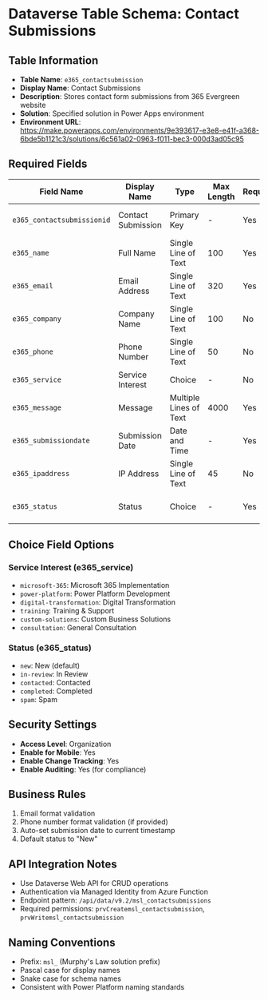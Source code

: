 # Dataverse Table Schema: Contact Submissions

## Table Information
- **Table Name**: `e365_contactsubmission`
- **Display Name**: Contact Submissions
- **Description**: Stores contact form submissions from 365 Evergreen website
- **Solution**: Specified solution in Power Apps environment
- **Environment URL**: https://make.powerapps.com/environments/9e393617-e3e8-e41f-a368-6bde5b1121c3/solutions/6c561a02-0963-f011-bec3-000d3ad05c95

## Required Fields

| Field Name | Display Name | Type | Max Length | Required | Description |
|------------|--------------|------|------------|----------|-------------|
| `e365_contactsubmissionid` | Contact Submission | Primary Key | - | Yes | System-generated unique identifier |
| `e365_name` | Full Name | Single Line of Text | 100 | Yes | Contact's full name |
| `e365_email` | Email Address | Single Line of Text | 320 | Yes | Contact's email address |
| `e365_company` | Company Name | Single Line of Text | 100 | No | Contact's company name |
| `e365_phone` | Phone Number | Single Line of Text | 50 | No | Contact's phone number |
| `e365_service` | Service Interest | Choice | - | No | Type of service interested in |
| `e365_message` | Message | Multiple Lines of Text | 4000 | Yes | Contact's message/inquiry |
| `e365_submissiondate` | Submission Date | Date and Time | - | Yes | When the form was submitted |
| `e365_ipaddress` | IP Address | Single Line of Text | 45 | No | Submitter's IP address for security |
| `e365_status` | Status | Choice | - | Yes | Processing status of the submission |

## Choice Field Options

### Service Interest (e365_service)
- `microsoft-365`: Microsoft 365 Implementation
- `power-platform`: Power Platform Development
- `digital-transformation`: Digital Transformation
- `training`: Training & Support
- `custom-solutions`: Custom Business Solutions
- `consultation`: General Consultation

### Status (e365_status)
- `new`: New (default)
- `in-review`: In Review
- `contacted`: Contacted
- `completed`: Completed
- `spam`: Spam

## Security Settings
- **Access Level**: Organization
- **Enable for Mobile**: Yes
- **Enable Change Tracking**: Yes
- **Enable Auditing**: Yes (for compliance)

## Business Rules
1. Email format validation
2. Phone number format validation (if provided)
3. Auto-set submission date to current timestamp
4. Default status to "New"

## API Integration Notes
- Use Dataverse Web API for CRUD operations
- Authentication via Managed Identity from Azure Function
- Endpoint pattern: `/api/data/v9.2/msl_contactsubmissions`
- Required permissions: `prvCreatemsl_contactsubmission`, `prvWritemsl_contactsubmission`

## Naming Conventions
- Prefix: `msl_` (Murphy's Law solution prefix)
- Pascal case for display names
- Snake case for schema names
- Consistent with Power Platform naming standards
